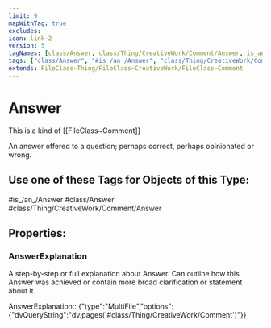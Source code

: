 ```yaml
---
limit: 9
mapWithTag: true
excludes:
icon: link-2
version: 5
tagNames: [class/Answer, class/Thing/CreativeWork/Comment/Answer, is_an_/Answer, schema-org/Answer]
tags: ["class/Answer", "#is_/an_/Answer", "class/Thing/CreativeWork/Comment/Answer"]
extends: FileClass~Thing/FileClass~CreativeWork/FileClass~Comment
---
```


# Answer
This is a kind of [[FileClass~Comment]]

An answer offered to a question; perhaps correct, perhaps opinionated or wrong.


## Use one of these Tags for Objects of this Type:

#is_/an_/Answer
#class/Answer
#class/Thing/CreativeWork/Comment/Answer

## Properties:

### AnswerExplanation
A step-by-step or full explanation about Answer. Can outline how this Answer was achieved or contain more broad clarification or statement about it.

AnswerExplanation:: {"type":"MultiFile","options":{"dvQueryString":"dv.pages('#class/Thing/CreativeWork/Comment')"}}


